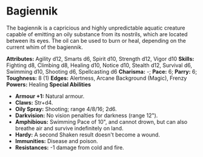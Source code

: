 # Bagiennik

The bagiennik is a capricious and highly unpredictable aquatic
creature capable of emitting an oily substance from its nostrils, which
are located between its eyes. The oil can be used to burn or heal,
depending on the current whim of the bagiennik.

**Attributes:** Agility d12, Smarts d6, Spirit d10, Strength d12, Vigor
d10
**Skills:** Fighting d8, Climbing d8, Healing d10, Notice d10, Stealth
d12, Survival d6, Swimming d10, Shooting d6, Spellcasting d6
**Charisma:** -; **Pace:** 6; **Parry:** 6; **Toughness:** 8 (1)
**Edges:** Alertness, Arcane Background (Magic), Frenzy
**Powers:** Healing
**Special Abilities**

- **Armour +1:** Natural armour.
- **Claws:** Str+d4.
- **Oily Spray:** Shooting; range 4/8/16; 2d6.
- **Darkvision:** No vision penalties for darkness (range 12").
- **Amphibious:** Swimming Pace of 10", and cannot drown, but can also
breathe air and survive indefinitely on land.
- **Hardy:** A second Shaken result doesn't become a wound.
- **Immunities:** Disease and poison.
- **Resistances:** -1 damage from cold and fire.
